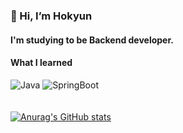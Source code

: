 ### 👋 Hi, I’m Hokyun  
#### I'm studying to be Backend developer.  


#### What I learned
![Java](https://img.shields.io/badge/Java-%230E1128?style=for-the-badge&logoColor=white) ![SpringBoot](https://img.shields.io/badge/Spring%20Boot-%236DB33F?style=for-the-badge&logo=SpringBoot&logoColor=white) 
<br>
<br>
<br>
[![Anurag's GitHub stats](https://github-readme-stats.vercel.app/api?username=H0kyun&&show_icons=true&theme=default)](https://github.com/H0Kyun)  
